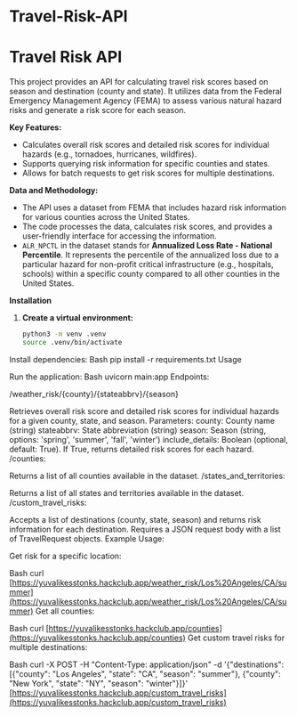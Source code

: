 # Travel-Risk-API
# Travel Risk API

This project provides an API for calculating travel risk scores based on season and destination (county and state). It utilizes data from the Federal Emergency Management Agency (FEMA) to assess various natural hazard risks and generate a risk score for each season.

**Key Features:**

* Calculates overall risk scores and detailed risk scores for individual hazards (e.g., tornadoes, hurricanes, wildfires).
* Supports querying risk information for specific counties and states.
* Allows for batch requests to get risk scores for multiple destinations.

**Data and Methodology:**

* The API uses a dataset from FEMA that includes hazard risk information for various counties across the United States.
* The code processes the data, calculates risk scores, and provides a user-friendly interface for accessing the information.
* `ALR_NPCTL` in the dataset stands for **Annualized Loss Rate - National Percentile**. It represents the percentile of the annualized loss due to a particular hazard for non-profit critical infrastructure (e.g., hospitals, schools) within a specific county compared to all other counties in the United States.

**Installation**

1. **Create a virtual environment:**
   ```bash
   python3 -m venv .venv
   source .venv/bin/activate 
Install dependencies:
Bash
pip install -r requirements.txt 
 Usage

Run the application:
Bash
uvicorn main:app 
 Endpoints:

/weather_risk/{county}/{stateabbrv}/{season}

Retrieves overall risk score and detailed risk scores for individual hazards for a given county, state, and season.
Parameters:
county: County name (string)
stateabbrv: State abbreviation (string)
season: Season (string, options: 'spring', 'summer', 'fall', 'winter')
include_details: Boolean (optional, default: True). If True, returns detailed risk scores for each hazard.
/counties:

Returns a list of all counties available in the dataset.
/states_and_territories:

Returns a list of all states and territories available in the dataset.
/custom_travel_risks:

Accepts a list of destinations (county, state, season) and returns risk information for each destination.
Requires a JSON request body with a list of TravelRequest objects.
Example Usage:

Get risk for a specific location:

Bash
curl [https://yuvalikesstonks.hackclub.app/weather_risk/Los%20Angeles/CA/summer](https://yuvalikesstonks.hackclub.app/weather_risk/Los%20Angeles/CA/summer)
 Get all counties:

Bash
curl [https://yuvalikesstonks.hackclub.app/counties](https://yuvalikesstonks.hackclub.app/counties)
 Get custom travel risks for multiple destinations:

Bash
curl -X POST -H "Content-Type: application/json" -d '{"destinations": [{"county": "Los Angeles", "state": "CA", "season": "summer"}, {"county": "New York", "state": "NY", "season": "winter"}]}' [https://yuvalikesstonks.hackclub.app/custom_travel_risks](https://yuvalikesstonks.hackclub.app/custom_travel_risks)
